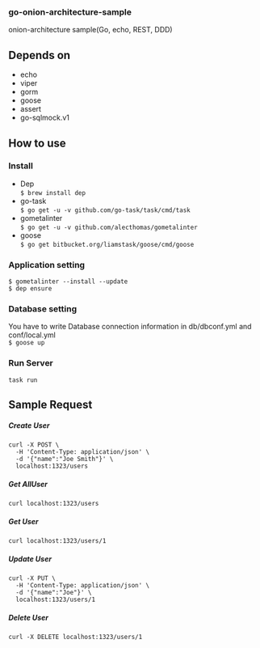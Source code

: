 ### go-onion-architecture-sample
onion-architecture sample(Go, echo, REST, DDD)

## Depends on
* echo
* viper
* gorm
* goose
* assert
* go-sqlmock.v1

## How to use
### Install
* Dep  
`$ brew install dep`  
* go-task  
`$ go get -u -v github.com/go-task/task/cmd/task`  
* gometalinter  
`$ go get -u -v github.com/alecthomas/gometalinter`  
* goose  
`$ go get bitbucket.org/liamstask/goose/cmd/goose`  

### Application setting
`$ gometalinter --install --update`  
`$ dep ensure`

### Database setting   
You have to write Database connection information in db/dbconf.yml and conf/local.yml  
`$ goose up`

### Run Server
```
task run
```

## Sample Request
##### Create User
```
curl -X POST \
  -H 'Content-Type: application/json' \
  -d '{"name":"Joe Smith"}' \
  localhost:1323/users
```

##### Get AllUser

`curl localhost:1323/users`

##### Get User

`curl localhost:1323/users/1`


##### Update User
```
curl -X PUT \
  -H 'Content-Type: application/json' \
  -d '{"name":"Joe"}' \
  localhost:1323/users/1
```

##### Delete User
`curl -X DELETE localhost:1323/users/1`
